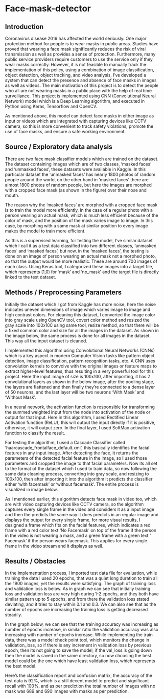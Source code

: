 # Face-mask-detector

<h2>Introduction</h2>

Coronavirus disease 2019 has affected the world seriously. One major protection method for people is to wear masks in public areas. Studies have proved that wearing a face mask significantly reduces the risk of viral transmission as well as provides a sense of protection.  Furthermore, many public service providers require customers to use the service only if they wear masks correctly. However, it is not feasible to manually track the implementation of this policy, using a combination of image classification, object detection, object tracking, and video analysis, I’ve developed a system that can detect the presence and absence of face masks in images as well as videos. The main motivation of this project is to detect the people who all are not wearing masks in a public place with the help of real time surveillance. This project is implemented using CNN (Convolutional Neural Network) model which is a Deep Learning algorithm, and executed in Python using Keras, Tensorflow and OpenCV. 

As mentioned above, this model can detect face masks in either image as input or videos which are integrated with capturing devices like CCTV camera, so this is more convenient to track safety violations, promote the use of face masks, and ensure a safe working environment. 

<h2>Source / Exploratory data analysis</h2> 

There are two face mask classifier models which are trained on the dataset.  The dataset containing images which are of two classes, ‘masked faces’ and ‘unmasked faces’, these datasets were available in Kaggle. In this particular dataset the ‘unmasked faces’ has nearly 1800 photos of random people around the world, on the other hand in ‘masked faces’ there are almost 1800 photos of random people, but here the images are morphed with a cropped face mask (as shown in the figure) over their nose and mouth.

The reason why the ‘masked faces’ are morphed with a cropped face mask is to train the model more efficiently, in the case of a regular photo with a person wearing an actual mask, which is much less efficient because of the color of mask, and the position of the mask varies image to image. In this case, by morphing with a same mask at similar position to every image makes the model to train more efficient. 

As this is a supervised learning, for testing the model, I’ve similar dataset which I call it as a test data classified into two different classes, ‘unmasked faces’ and ‘masked faces’, but now, in the ‘masked faces’, the testing is done on an image of person wearing an actual mask not a morphed photo, so that the output would be more realistic. These are around 700 images of each class. Using Keras tool, I categorized these images into a target file, which represents (1,0) for ‘mask’ and ‘no_mask’ and the target file is directly linked to the test dataset.

<h2>Methods / Preprocessing Parameters</h2>

Initially the dataset which I got from Kaggle has more noise, here the noise indicates uneven dimensions of image which varies image to image and high contrast colors. For cleaning this dataset, I converted the image color into gray scale using OpenCV tool, covert color method and resized the gray scale into 100x100 using same tool, resize method, so that there will be a fixed common color and size for all the images in the dataset. As shown in the image below, the same process is done for all images in the dataset. This way all the input dataset is cleaned.

I implemented this algorithm using Convolutional Neural Networks (CNNs) which is a key aspect in modern Computer Vision tasks like pattern object detection, image classification, pattern recognition tasks, etc. A CNN uses convolution kernels to convolve with the original images or feature maps to extract higher-level features, thus resulting in a very powerful tool for this project. Here the input image of size is 100x100, after importing, it has 2 convolutional layers as shown in the below image, after the pooling stage, the layers are flattened and then finally they’re connected to a dense layer of 50 neurons, and the last layer will be two neurons ‘With Mask’ and ‘Without Mask’.

In a neural network, the activation function is responsible for transforming the summed weighted input from the node into activation of the node or output for that input. Here in this algorithm, I used Rectified Linear Activation function (ReLU), this will output the input directly if it is positive, otherwise, it will output zero. In the final layer, I used SoftMax activation function to classify the result. 


For testing the algorithm, I used a Cascade Classifier called ‘haarcascade_frontalface_default.xml’, this basically identifies the facial features in any input image. After detecting the face, it returns the parameters of the detected facial feature in the image, so I used those parameters and cropped the image to that facial parameters. Now its all set to the format of the dataset which I used to train data, so now following the same data cleaning process, converting into gray scale, and resizing to 100x100, then after importing it into the algorithm it predicts the classifier either ‘with facemask’ or ‘without facemask’. The entire process is visualized in image below. 

As I mentioned earlier, this algorithm detects face mask in video too, which are with video capturing devices like CCTV camera, so the algorithm captures every single frame in the video and considers it as a input image and then the predicts the same way it does predicts in an regular image and displays the output for every single frame, for more visual results, I designed a frame which fits on the facial features, which indicates a red frame with a red color text ‘No Facemask’  on top of the frame if the person in the video is not wearing a mask, and a green frame with a green text ‘ Facemask’  if the person wears facemask. This applies for every single frame in the video stream and it displays as well. 

<h2>Results / Obstacles</h2>

In the implementation process, I imported test data file for evaluation, while training the data I used 20 epochs, that was a quiet long duration to train all the 1900 images, yet the results were satisfying. The graph of training loss and validation loss is below. As in graph we can see that initially training loss and validation loss are very high during 1-2 epochs, and they both have similar pattern up to 5 epochs, and from there the validation loss stated deviating, and it tries to stay within 0.1 and 0.3. We can also see that as the number of epochs are increasing the training loss is getting decreased steadily.

In the graph below, we can see that the training accuracy was increasing as number of epochs increase, in similar ratio the validation accuracy was also increasing with number of epochs increase. While implementing the train data, there was a model check point tool, which monitors the change in validation_loss, so if there is any increment in validation loss by previous epoch, then its not going to save the model, if the val_loss is going down then the model is saved in the same directory, so now choosing the best model could be the one which have least validation loss, which represents the best model.   

Here’s the classification report and confusion matrix, the accuracy of the test data is 92%, which is a still decent model to predict and significant recall with 100%, and as per prediction the total number of images with no mask was 689 and 690 images with masks as per prediction. 
